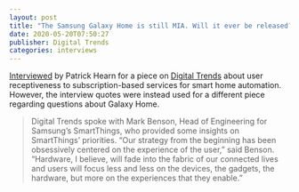 ```yaml
---
layout: post
title: "The Samsung Galaxy Home is still MIA. Will it ever be released?"
date: 2020-05-20T07:50:27
publisher: Digital Trends
categories: interviews
---
```


[Interviewed][ln1] by Patrick Hearn for a piece on [Digital Trends][ln2] about user receptiveness to subscription-based services for smart home automation. However, the interview quotes were instead used for a different piece regarding questions about Galaxy Home.

> Digital Trends spoke with Mark Benson, Head of Engineering for Samsung’s SmartThings, who provided some insights on SmartThings’ priorities. “Our strategy from the beginning has been obsessively centered on the experience of the user,” said Benson. “Hardware, I believe, will fade into the fabric of our connected lives and users will focus less and less on the devices, the gadgets, the hardware, but more on the experiences that they enable.”

[ln1]: https://www.digitaltrends.com/home/samsungs-galaxy-home-smart-speaker-may-be-dead/ "The Samsung Galaxy Home is still MIA. Will it ever be released?"
[ln2]: https://www.digitaltrends.com/ "Digital Trends"

